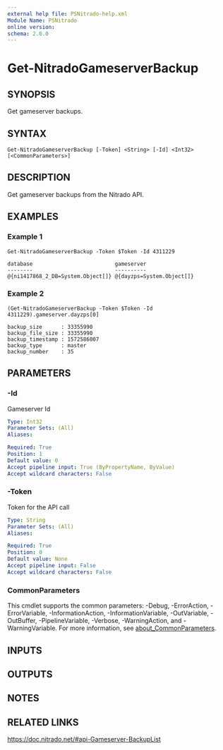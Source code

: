 ```yaml
---
external help file: PSNitrado-help.xml
Module Name: PSNitrado
online version:
schema: 2.0.0
---
```


# Get-NitradoGameserverBackup

## SYNOPSIS

Get gameserver backups.

## SYNTAX

```
Get-NitradoGameserverBackup [-Token] <String> [-Id] <Int32> [<CommonParameters>]
```

## DESCRIPTION
Get gameserver backups from the Nitrado API.

## EXAMPLES

### Example 1
```
Get-NitradoGameserverBackup -Token $Token -Id 4311229

database                          gameserver
--------                          ----------
@{ni1417868_2_DB=System.Object[]} @{dayzps=System.Object[]}
```

### Example 2
```
(Get-NitradoGameserverBackup -Token $Token -Id 4311229).gameserver.dayzps[0]

backup_size      : 33355990
backup_file_size : 33355990
backup_timestamp : 1572586007
backup_type      : master
backup_number    : 35
```

## PARAMETERS

### -Id
Gameserver Id

```yaml
Type: Int32
Parameter Sets: (All)
Aliases:

Required: True
Position: 1
Default value: 0
Accept pipeline input: True (ByPropertyName, ByValue)
Accept wildcard characters: False
```

### -Token
Token for the API call

```yaml
Type: String
Parameter Sets: (All)
Aliases:

Required: True
Position: 0
Default value: None
Accept pipeline input: False
Accept wildcard characters: False
```

### CommonParameters
This cmdlet supports the common parameters: -Debug, -ErrorAction, -ErrorVariable, -InformationAction, -InformationVariable, -OutVariable, -OutBuffer, -PipelineVariable, -Verbose, -WarningAction, and -WarningVariable. For more information, see [about_CommonParameters](http://go.microsoft.com/fwlink/?LinkID=113216).

## INPUTS

## OUTPUTS

## NOTES

## RELATED LINKS

https://doc.nitrado.net/#api-Gameserver-BackupList
